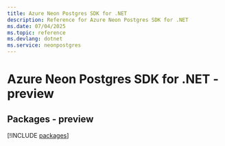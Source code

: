```yaml
---
title: Azure Neon Postgres SDK for .NET
description: Reference for Azure Neon Postgres SDK for .NET
ms.date: 07/04/2025
ms.topic: reference
ms.devlang: dotnet
ms.service: neonpostgres
---
```

# Azure Neon Postgres SDK for .NET - preview
## Packages - preview
[!INCLUDE [packages](neon-postgres-index.md)]